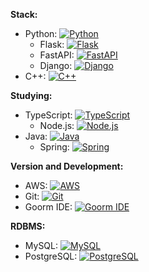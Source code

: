 **Stack:**
- Python: [![Python](https://img.shields.io/badge/Python-blue?style=flat-square&logo=python&logoColor=white)](https://www.python.org/)
  - Flask: [![Flask](https://img.shields.io/badge/Flask-black?style=flat-square&logo=flask&logoColor=white)](https://flask.palletsprojects.com/)
  - FastAPI: [![FastAPI](https://img.shields.io/badge/FastAPI-teal?style=flat-square&logo=fastapi&logoColor=white)](https://fastapi.tiangolo.com/)
  - Django: [![Django](https://img.shields.io/badge/Django-green?style=flat-square&logo=django&logoColor=white)](https://www.djangoproject.com/)
- C++: [![C++](https://img.shields.io/badge/C++-00599C?style=flat-square&logo=c%2B%2B&logoColor=white)](https://en.wikipedia.org/wiki/C%2B%2B)

**Studying:**
- TypeScript: [![TypeScript](https://img.shields.io/badge/TypeScript-blue?style=flat-square&logo=typescript&logoColor=white)](https://www.typescriptlang.org/)
  - Node.js: [![Node.js](https://img.shields.io/badge/Node.js-green?style=flat-square&logo=node.js&logoColor=white)](https://nodejs.org/)
- Java: [![Java](https://img.shields.io/badge/Java-red?style=flat-square&logo=java&logoColor=white)](https://www.oracle.com/java/)
  - Spring: [![Spring](https://img.shields.io/badge/Spring-green?style=flat-square&logo=spring&logoColor=white)](https://spring.io/)

**Version and Development:**
- AWS: [![AWS](https://img.shields.io/badge/AWS-orange?style=flat-square&logo=amazon-aws&logoColor=white)](https://aws.amazon.com/)
- Git: [![Git](https://img.shields.io/badge/Git-lightgrey?style=flat-square&logo=git&logoColor=white)](https://git-scm.com/)
- Goorm IDE: [![Goorm IDE](https://img.shields.io/badge/Goorm%20IDE-lightblue?style=flat-square)](https://ide.goorm.io/)

**RDBMS:**
- MySQL: [![MySQL](https://img.shields.io/badge/MySQL-blue?style=flat-square&logo=mysql&logoColor=white)](https://www.mysql.com/)
- PostgreSQL: [![PostgreSQL](https://img.shields.io/badge/PostgreSQL-blue?style=flat-square&logo=postgresql&logoColor=white)](https://www.postgresql.org/)
  
